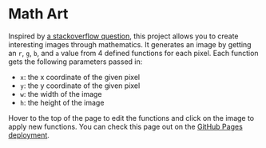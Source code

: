 # Math Art
Inspired by [a stackoverflow question](https://codegolf.stackexchange.com/questions/35569/tweetable-mathematical-art), this project allows you to create interesting images through mathematics. It generates an image  by getting an `r`, `g`, `b`, and `a` value from 4 defined functions for each pixel. Each function gets the following parameters passed in:

- `x`: the x coordinate of the given pixel
- `y`: the y coordinate of the given pixel
- `w`: the width of the image
- `h`: the height of the image

Hover to the top of the page to edit the functions and click on the image to apply new functions. You can check this page out on the [GitHub Pages deployment](https://joyal-mathew.github.io/math-art/).
